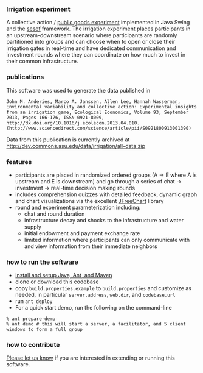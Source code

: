 ### Irrigation experiment
A collective action / [public goods experiment](http://en.wikipedia.org/wiki/Public_goods_game) implemented in Java
Swing and the [sesef](http://bitbucket.org/virtualcommons/sesef) framework. The irrigation experiment places
participants in an upstream-downstream scenario where participants are randomly partitioned into groups and can choose when
to open or close their irrigation gates in real-time and have dedicated communication and investment rounds where they can coordinate on how much to invest in their common infrastructure. 

### publications
This software was used to generate the data published in

```
John M. Anderies, Marco A. Janssen, Allen Lee, Hannah Wasserman, Environmental variability and collective action: Experimental insights from an irrigation game, Ecological Economics, Volume 93, September 2013, Pages 166-176, ISSN 0921-8009, http://dx.doi.org/10.1016/j.ecolecon.2013.04.010.
(http://www.sciencedirect.com/science/article/pii/S0921800913001390)
```

Data from this publication is currently archived at http://dev.commons.asu.edu/data/irrigation/all-data.zip

### features

* participants are placed in randomized ordered groups (A -> E where A is upstream and E is downstream) and go through a series of chat -> investment -> real-time decision
  making rounds
* includes comprehension quizzes with detailed feedback, dynamic graph and chart visualizations via the excellent [JFreeChart](http://www.jfree.org/jfreechart) library
* round and experiment parameterization including:
    * chat and round duration
    * infrastructure decay and shocks to the infrastructure and water supply
    * initial endowment and payment exchange rate
    * limited information where participants can only communicate with and view information from their immediate neighbors

### how to run the software

* [install and setup Java, Ant, and Maven](https://github.com/virtualcommons/sesef/wiki/)
* clone or download this codebase
* copy `build.properties.example` to `build.properties` and customize as needed, in particular `server.address`, `web.dir`, and `codebase.url`
* run `ant deploy`
* For a quick start demo, run the following on the command-line 
```
% ant prepare-demo
% ant demo # this will start a server, a facilitator, and 5 client windows to form a full group
```

### how to contribute
[Please let us know](http://vcweb.asu.edu/contact) if you are interested in extending or running this software. 
